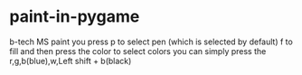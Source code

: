 
# paint-in-pygame
b-tech MS paint
you press p to select pen (which is selected by default)
f to fill and then press the color
to select colors you can simply press the r,g,b(blue),w,Left shift + b(black)
